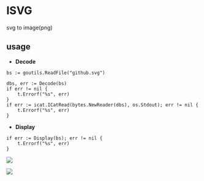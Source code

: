 # ISVG

svg to image(png)

## usage


 - __Decode__
 
```
bs := goutils.ReadFile("github.svg")

dbs, err := Decode(bs)
if err != nil {
	t.Errorf("%s", err)
}
if err := icat.ICatRead(bytes.NewReader(dbs), os.Stdout); err != nil {
	t.Errorf("%s", err)
}
```

 - __Display__

```
if err := Display(bs); err != nil {
	t.Errorf("%s", err)
}
```


![](https://raw.githubusercontent.com/toukii/isvg/master/github.svg)

![](https://raw.githubusercontent.com/toukii/isvg/master/github.png)

<?xml version="1.0" encoding="UTF-8" standalone="no"?>
<!DOCTYPE svg PUBLIC "-//W3C//DTD SVG 1.1//EN" "http://www.w3.org/Graphics/SVG/1.1/DTD/svg11.dtd">
<svg version="1.1" id="Layer_1" xmlns="http://www.w3.org/2000/svg" xmlns:xlink="http://www.w3.org/1999/xlink" x="0px" y="0px" width="320px" height="321px" viewBox="0 0 320 321" enable-background="new 0 0 320 321" xml:space="preserve">  <image id="image0" width="320" height="321" x="0" y="0"
    xlink:href="data:image/png;base64,iV/>
</svg>
